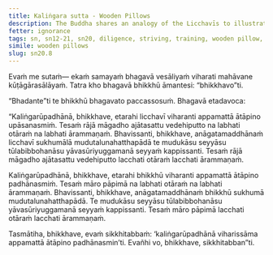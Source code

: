 ```yaml
---
title: Kaliṅgara sutta - Wooden Pillows
description: The Buddha shares an analogy of the Licchavīs to illustrate the importance of diligence and continuous effort in the practice.
fetter: ignorance
tags: sn, sn12-21, sn20, diligence, striving, training, wooden pillow, continuous effort
simile: wooden pillows
slug: sn20.8
---
```


Evaṁ me sutaṁ— ekaṁ samayaṁ bhagavā vesāliyaṁ viharati mahāvane kūṭāgārasālāyaṁ. Tatra kho bhagavā bhikkhū āmantesi: “bhikkhavo”ti.

“Bhadante”ti te bhikkhū bhagavato paccassosuṁ. Bhagavā etadavoca:

“Kaliṅgarūpadhānā, bhikkhave, etarahi licchavī viharanti appamattā ātāpino upāsanasmiṁ. Tesaṁ rājā māgadho ajātasattu vedehiputto na labhati otāraṁ na labhati ārammaṇaṁ. Bhavissanti, bhikkhave, anāgatamaddhānaṁ licchavī sukhumālā mudutalunahatthapādā te mudukāsu seyyāsu tūlabibbohanāsu yāvasūriyuggamanā seyyaṁ kappissanti. Tesaṁ rājā māgadho ajātasattu vedehiputto lacchati otāraṁ lacchati ārammaṇaṁ.

Kaliṅgarūpadhānā, bhikkhave, etarahi bhikkhū viharanti appamattā ātāpino padhānasmiṁ. Tesaṁ māro pāpimā na labhati otāraṁ na labhati ārammaṇaṁ. Bhavissanti, bhikkhave, anāgatamaddhānaṁ bhikkhū sukhumā mudutalunahatthapādā. Te mudukāsu seyyāsu tūlabibbohanāsu yāvasūriyuggamanā seyyaṁ kappissanti. Tesaṁ māro pāpimā lacchati otāraṁ lacchati ārammaṇaṁ.

Tasmātiha, bhikkhave, evaṁ sikkhitabbaṁ: ‘kaliṅgarūpadhānā viharissāma appamattā ātāpino padhānasmin’ti. Evañhi vo, bhikkhave, sikkhitabban”ti.
